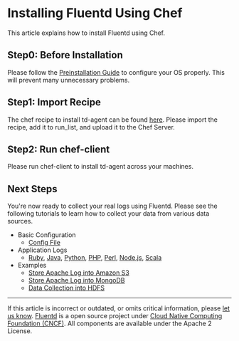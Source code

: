 # Installing Fluentd Using Chef

This article explains how to install Fluentd using Chef.


## Step0: Before Installation

Please follow the [Preinstallation Guide](/articles/before-install.md) to configure
your OS properly. This will prevent many unnecessary problems.

## Step1: Import Recipe

The chef recipe to install td-agent can be found
[here](https://github.com/treasure-data/chef-td-agent). Please import
the recipe, add it to run\_list, and upload it to the Chef Server.

## Step2: Run chef-client

Please run chef-client to install td-agent across your machines.

## Next Steps

You're now ready to collect your real logs using Fluentd. Please see the
following tutorials to learn how to collect your data from various data
sources.

-   Basic Configuration
    -   [Config File](/configuration/config-file.md)
-   Application Logs
    -   [Ruby](/articles/ruby.md), [Java](/articles/java.md), [Python](/articles/python.md), [PHP](/articles/php.md),
        [Perl](/articles/perl.md), [Node.js](/articles/nodejs.md), [Scala](/articles/scala.md)
-   Examples
    -   [Store Apache Log into Amazon S3](/articles/apache-to-s3.md)
    -   [Store Apache Log into MongoDB](/articles/apache-to-mongodb.md)
    -   [Data Collection into HDFS](/articles/http-to-hdfs.md)


------------------------------------------------------------------------


If this article is incorrect or outdated, or omits critical information,
please [let us know](https://github.com/fluent/fluentd-docs/issues?state=open).
[Fluentd](http://www.fluentd.org/) is a open source project under [Cloud
Native Computing Foundation (CNCF)](https://cncf.io/). All components
are available under the Apache 2 License.
